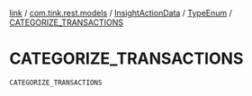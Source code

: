 [link](../../../index.md) / [com.tink.rest.models](../../index.md) / [InsightActionData](../index.md) / [TypeEnum](index.md) / [CATEGORIZE_TRANSACTIONS](./-c-a-t-e-g-o-r-i-z-e_-t-r-a-n-s-a-c-t-i-o-n-s.md)

# CATEGORIZE_TRANSACTIONS

`CATEGORIZE_TRANSACTIONS`